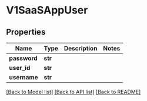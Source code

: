 # V1SaaSAppUser

## Properties
Name | Type | Description | Notes
------------ | ------------- | ------------- | -------------
**password** | **str** |  | 
**user_id** | **str** |  | 
**username** | **str** |  | 

[[Back to Model list]](../README.md#documentation-for-models) [[Back to API list]](../README.md#documentation-for-api-endpoints) [[Back to README]](../README.md)


